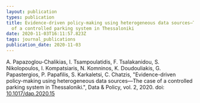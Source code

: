 ```yaml
---
layout: publication
types: publication
title: Evidence-driven policy-making using heterogeneous data sources—The case
  of a controlled parking system in Thessaloniki
date: 2020-11-03T16:11:57.823Z
tags: journal_publications
publication_date: 2020-11-03
---
```

A. Papazoglou-Chalikias, I. Tsampoulatidis, F. Tsalakanidou, S. Nikolopoulos, I. Kompatsiaris, N. Komninos, K. Doudouliakis, G. Papastergios, P. Papafilis, S. Karkaletsi, C. Chatzis, "Evidence-driven policy-making using heterogeneous data sources—The case of a controlled parking system in Thessaloniki.", Data & Policy, vol. 2, 2020. doi: [10.1017/dap.2020.15](https://www.cambridge.org/core/journals/data-and-policy/article/evidencedriven-policymaking-using-heterogeneous-data-sourcesthe-case-of-a-controlled-parking-system-in-thessaloniki/A8CAC48CF4EFF3C73FCF64F228A6EB0F)

